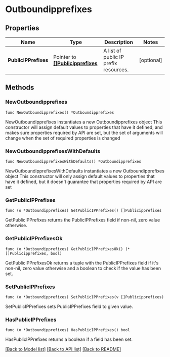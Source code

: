 # Outboundipprefixes

## Properties

Name | Type | Description | Notes
------------ | ------------- | ------------- | -------------
**PublicIPPrefixes** | Pointer to [**[]Publicipprefixes**](Publicipprefixes.md) | A list of public IP prefix resources. | [optional] 

## Methods

### NewOutboundipprefixes

`func NewOutboundipprefixes() *Outboundipprefixes`

NewOutboundipprefixes instantiates a new Outboundipprefixes object
This constructor will assign default values to properties that have it defined,
and makes sure properties required by API are set, but the set of arguments
will change when the set of required properties is changed

### NewOutboundipprefixesWithDefaults

`func NewOutboundipprefixesWithDefaults() *Outboundipprefixes`

NewOutboundipprefixesWithDefaults instantiates a new Outboundipprefixes object
This constructor will only assign default values to properties that have it defined,
but it doesn't guarantee that properties required by API are set

### GetPublicIPPrefixes

`func (o *Outboundipprefixes) GetPublicIPPrefixes() []Publicipprefixes`

GetPublicIPPrefixes returns the PublicIPPrefixes field if non-nil, zero value otherwise.

### GetPublicIPPrefixesOk

`func (o *Outboundipprefixes) GetPublicIPPrefixesOk() (*[]Publicipprefixes, bool)`

GetPublicIPPrefixesOk returns a tuple with the PublicIPPrefixes field if it's non-nil, zero value otherwise
and a boolean to check if the value has been set.

### SetPublicIPPrefixes

`func (o *Outboundipprefixes) SetPublicIPPrefixes(v []Publicipprefixes)`

SetPublicIPPrefixes sets PublicIPPrefixes field to given value.

### HasPublicIPPrefixes

`func (o *Outboundipprefixes) HasPublicIPPrefixes() bool`

HasPublicIPPrefixes returns a boolean if a field has been set.


[[Back to Model list]](../README.md#documentation-for-models) [[Back to API list]](../README.md#documentation-for-api-endpoints) [[Back to README]](../README.md)


